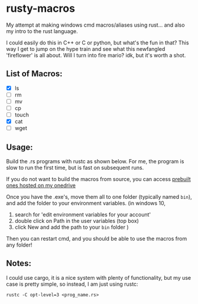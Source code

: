 # rusty-macros
My attempt at making windows cmd macros/aliases using rust... and also my intro to the rust language.

I could easily do this in C++ or C or python, but what's the fun in that? This way I get to jump on the hype train and see what this newfangled 'fireflower' is all about. Will I turn into fire mario? idk, but it's worth a shot.

## List of Macros:
* [X] ls
* [ ] rm
* [ ] mv
* [ ] cp
* [ ] touch
* [X] cat
* [ ] wget

## Usage:
Build the .rs programs with rustc as shown below. For me, the program is slow to run the first time, but is fast on subsequent runs.

If you do not want to build the macros from source, you can access [prebuilt ones hosted on my onedrive](https://kennesawedu-my.sharepoint.com/:u:/g/personal/agrave15_students_kennesaw_edu/Ed3Oll0jkglDp1T9QGB-HmABDtcJX1-9GfFMZN3bynBYBw?e=gsKUJ5)

Once you have the .exe's, move them all to one folder (typically named ```bin```), and add the folder to your environment variables. 
(in windows 10, 
1. search for 'edit environment variables for your account'
2. double click on Path in the user variables (top box)
3. click New and add the path to your ```bin``` folder
)

Then you can restart cmd, and you should be able to use the macros from any folder!

## Notes:
I could use cargo, it is a nice system with plenty of functionality, but my use case is pretty simple, so instead, I am just using rustc:
```
rustc -C opt-level=3 <prog_name.rs>
```
